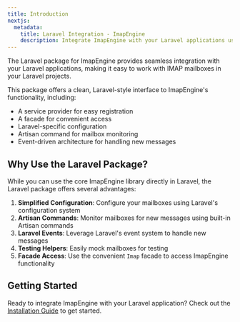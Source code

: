 ```yaml
---
title: Introduction
nextjs:
  metadata:
    title: Laravel Integration - ImapEngine
    description: Integrate ImapEngine with your Laravel applications using the official Laravel package. Learn about the features and benefits of using ImapEngine in Laravel.
---
```


The Laravel package for ImapEngine provides seamless integration with your Laravel applications, making it easy to work with IMAP mailboxes in your Laravel projects.

This package offers a clean, Laravel-style interface to ImapEngine's functionality, including:

- A service provider for easy registration
- A facade for convenient access
- Laravel-specific configuration
- Artisan command for mailbox monitoring
- Event-driven architecture for handling new messages

## Why Use the Laravel Package?

While you can use the core ImapEngine library directly in Laravel, the Laravel package offers several advantages:

1. **Simplified Configuration**: Configure your mailboxes using Laravel's configuration system
2. **Artisan Commands**: Monitor mailboxes for new messages using built-in Artisan commands
3. **Laravel Events**: Leverage Laravel's event system to handle new messages
4. **Testing Helpers**: Easily mock mailboxes for testing
5. **Facade Access**: Use the convenient `Imap` facade to access ImapEngine functionality

## Getting Started

Ready to integrate ImapEngine with your Laravel application? Check out the [Installation Guide](/docs/laravel/installation) to get started.
